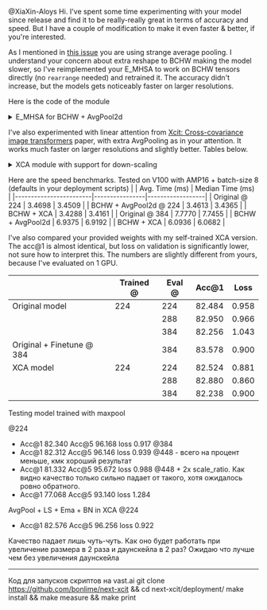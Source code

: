 @XiaXin-Aloys 
Hi. I've spent some time experimenting with your model since release and find it to be really-really great in terms of accuracy and speed. But I have a couple of modification to make it even faster & better, if you're interested. 

As I mentioned in [this issue](https://github.com/bytedance/Next-ViT/issues/2) you are using strange average pooling. I understand your concern about extra reshape to BCHW making the model slower, so I've reimplemented your E_MHSA to work on BCHW tensors directly (no `rearrange` needed) and retrained it. The accuracy didn't increase, but the models gets noticeably faster on larger resolutions. 

Here is the code of the module

<details>
  <summary>E_MHSA for BCHW + AvgPool2d </summary>
  
  ```python
  class E_MHSA(nn.Module):
    """
    Efficient Multi-Head Self Attention for BCHW input and proper AvgPool 
    """
    def __init__(self, dim, out_dim=None, head_dim=32, qkv_bias=True, qk_scale=None,
                 attn_drop=0, proj_drop=0., sr_ratio=1):
        super().__init__()
        self.dim = dim
        self.out_dim = out_dim if out_dim is not None else dim
        self.num_heads = self.dim // head_dim
        self.scale = qk_scale or head_dim ** -0.5
        self.q = nn.Conv2d(dim, self.dim, kernel_size=1, bias=qkv_bias)
        self.k = nn.Conv2d(dim, self.dim, kernel_size=1, bias=qkv_bias)
        self.v = nn.Conv2d(dim, self.dim, kernel_size=1, bias=qkv_bias)
        self.proj = nn.Conv2d(self.dim, self.out_dim, kernel_size=1)
        self.attn_drop = nn.Dropout(attn_drop)
        self.proj_drop = nn.Dropout(proj_drop)

        self.sr_ratio = sr_ratio
        if sr_ratio > 1:
            self.sr = nn.AvgPool2d(kernel_size=sr_ratio, stride=sr_ratio)
            self.norm = nn.BatchNorm2d(dim, eps=NORM_EPS)
        self.is_bn_merge = False
    def merge_bn(self, pre_bn):
        merge_pre_bn(self.q, pre_bn)
        if self.sr_ratio > 1:
            merge_pre_bn(self.k, pre_bn, self.norm)
            merge_pre_bn(self.v, pre_bn, self.norm)
        else:
            merge_pre_bn(self.k, pre_bn)
            merge_pre_bn(self.v, pre_bn)
        self.is_bn_merge = True
    def forward(self, x):
        B, C, H, W = x.shape
        q = self.q(x)
        # -> [B, Hd, C', N] -> [B, Hd, N, C']
        q = q.reshape(B, self.num_heads, C // self.num_heads, -1).transpose(-1, -2)

        if self.sr_ratio > 1:
            x_ = self.sr(x)
            if not torch.onnx.is_in_onnx_export() and not self.is_bn_merge:
                x_ = self.norm(x_)
            k = self.k(x_)
            # -> [B, Hd, C', N]
            k = k.reshape(B, self.num_heads, C // self.num_heads, -1)
            v = self.v(x_)
            # -> [B, Hd, C', N]
            v = v.reshape(B, self.num_heads, C // self.num_heads, -1)
        else:
            k = self.k(x)
            k = k.reshape(B, self.num_heads, C // self.num_heads, -1)
            v = self.v(x)
            v = v.reshape(B, self.num_heads, C // self.num_heads, -1)
        # [B, Hd, N, C'] @ [B, Hd, C', Npool] -> [B, Hd, N, Npool]
        attn = (q @ k) * self.scale
        attn = attn.softmax(dim=-1)
        attn = self.attn_drop(attn)

        # [B, Hd, C', Npool] @ [B, Hd, Npool, N] -> [B, Hd, C', N]
        x = (v @ attn.transpose(-1, -2)).reshape(B, C, H, W)
        x = self.proj(x)
        x = self.proj_drop(x)
        return x
  ```
  
</details>


I've also experimented with linear attention from [Xcit: Cross-covariance image transformers](https://arxiv.org/abs/2106.09681) paper, with extra AvgPooling as in your attention. It works much faster on larger resolutions and slightly better. Tables below. 

<details>
  <summary>XCA module with support for down-scaling </summary>

  ```python
  class XCA_mod(nn.Module):
    """Cross-Covariance Attention (XCA)
    Operation where the channels are updated using a weighted sum. The weights are obtained from the (softmax
    normalized) Cross-covariance matrix (Q^T \\cdot K \\in d_h \\times d_h)
    This could be viewed as dynamic 1x1 convolution
    """

    def __init__(self, dim, head_dim=32, qkv_bias=True, downscale_factor: int = 1):
        super().__init__()
        self.num_heads = dim // head_dim
        self.temperature = nn.Parameter(torch.ones(self.num_heads, 1, 1))
        self.qk = conv1x1(dim, dim * 2, bias=qkv_bias)
        self.v = conv1x1(dim, dim, bias=qkv_bias)
        self.proj = nn.Sequential(conv1x1(dim, dim, bias=True))
        self.downscale_factor = downscale_factor
        if downscale_factor > 1:
            self.down = nn.AvgPool2d(kernel_size=downscale_factor)
            self.norm = nn.BatchNorm2d(dim, eps=NORM_EPS)

    def forward(self, x):
        B, C, H, W = x.shape
        # C` == channels per head, Hd == num heads
        # -> x B x Hd x C` x N
        v = self.v(x).reshape(B, self.num_heads, C // self.num_heads, -1)

        x_ = self.norm(self.down(x))  if self.downscale_factor > 1 else x
        # -> x B x Hd x C` x N_small
        q, k = self.qk(x_).reshape(B, 2, self.num_heads, C // self.num_heads, -1).unbind(dim=1)

        # Paper section 3.2 l2-Normalization and temperature scaling
        q = F.normalize(q, dim=-1)
        k = F.normalize(k, dim=-1)
        # -> B x Hd x C` x C`
        attn = (q @ k.transpose(-2, -1)) * self.temperature
        attn = attn.softmax(dim=-1)

        # B x Hd x C` x C` @ B x Hd x C` x H*W -> B x C x H x W
        x_out = (attn @ v).reshape(B, C, H, W)
        x_out = self.proj(x_out)
        return x_out

    def merge_bn(self, pre_bn):
        raise NotImplemented

  ```
  
</details>

Here are the speed benchmarks. Tested on V100 with AMP16 + batch-size 8 (defaults in your deployment scripts)
|                        | Avg. Time (ms) | Median Time (ms) |
|------------------------|----------------|------------------|
| Original @ 224         | 3.4698         | 3.4509           |
| BCHW + AvgPool2d @ 224 | 3.4613         | 3.4365           |
| BCHW + XCA             | 3.4288         | 3.4161           |
| Original @ 384         | 7.7770         | 7.7455           |
| BCHW + AvgPool2d       | 6.9375         | 6.9192           |
| BCHW + XCA             | 6.0936         | 6.0682           |


I've also compared your provided weights with my self-trained XCA version. The acc@1 is almost identical, but loss on validation is significantly lower, not sure how to interpret this. The numbers are slightly different from yours, because I've evaluated on 1 GPU.

|                           | Trained @ | Eval @ | Acc@1  | Loss  |
|---------------------------|-----------|--------|--------|-------|
| Original model            | 224       | 224    | 82.484 | 0.958 |
|                           |           | 288    | 82.950 | 0.966 |
|                           |           | 384    | 82.256 | 1.043 |
| Original + Finetune @ 384 |           | 384    | 83.578 | 0.900 |
| XCA model                 | 224       | 224    | 82.524 | 0.881 |
|                           |           | 288    | 82.880 | 0.860 |
|                           |           | 384    | 82.238 | 0.900 |


Testing model trained with maxpool

@224
* Acc@1 82.340 Acc@5 96.168 loss 0.917
@384
* Acc@1 82.312 Acc@5 96.146 loss 0.939
@448 - всего на процент меньше, кмк хороший результат
* Acc@1 81.332 Acc@5 95.672 loss 0.988
@448 + 2x scale_ratio. Как видно качество только сильно падает от такого, хотя ожидалось ровно обратного. 
* Acc@1 77.068 Acc@5 93.140 loss 1.284


AvgPool + LS + Ema + BN in XCA
@224
* Acc@1 82.576 Acc@5 96.256 loss 0.922

Качество падает лишь чуть-чуть. Как оно будет работать при увеличение размера в 2 раза и даунскейла в 2 раз? Ожидаю что лучше чем без увеличения даунскейла



--- 

Код для запусков скриптов на vast.ai
git clone https://github.com/bonlime/next-xcit && cd next-xcit/deployment/
make install && make measure && make print

<!-- python3 export_tensorrt_engine.py --model nextvit_small_xca --trtexec-path `which trtexec` --skip-onnx-export --skip-trt-convert --profile > xca.log -->


